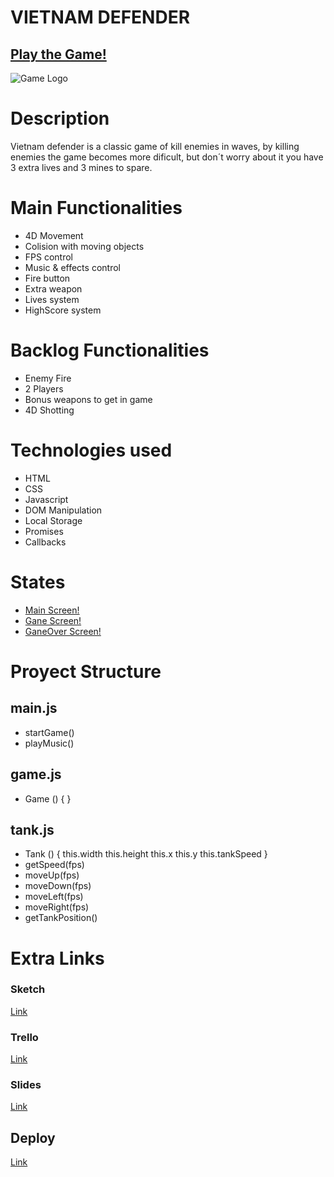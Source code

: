 # VIETNAM DEFENDER

## [Play the Game!](https://jairogcdev.github.io/vietnam-defender/)

![Game Logo](https://jairogcdev.github.io/vietnam-defender/images/logo.png)

# Description

Vietnam defender is a classic game of kill enemies in waves, by killing enemies the game becomes more dificult, but don´t worry about it you have 3 extra lives and 3 mines to spare.

# Main Functionalities

- 4D Movement
- Colision with moving objects
- FPS control
- Music & effects control
- Fire button
- Extra weapon
- Lives system
- HighScore system

# Backlog Functionalities

- Enemy Fire
- 2 Players
- Bonus weapons to get in game
- 4D Shotting

# Technologies used

- HTML
- CSS
- Javascript
- DOM Manipulation
- Local Storage
- Promises
- Callbacks

# States

- [Main Screen!](https://github.com/jairogcdev/vietnam-defender/tree/main/images/screens/main-screen.png)
- [Gane Screen!](https://github.com/jairogcdev/vietnam-defender/images/screens/game-screen.png)
- [GaneOver Screen!](https://github.com/jairogcdev/vietnam-defender/images/screens/gameover-screen.png)

# Proyect Structure

## main.js

- startGame()
- playMusic()

## game.js

- Game () {
  }

## tank.js

- Tank () {
  this.width
  this.height
  this.x
  this.y
  this.tankSpeed
  }
- getSpeed(fps)
- moveUp(fps)
- moveDown(fps)
- moveLeft(fps)
- moveRight(fps)
- getTankPosition()

# Extra Links

### Sketch

[Link](https://excalidraw.com/#json=dNasCRjQBR7-9r-HtaBms,AZRZpWscCyDzSyDoITFc7g)

### Trello

[Link](https://trello.com/b/QAzw0QHw/ironhack-game)

### Slides

[Link](https://docs.google.com/presentation/d/e/2PACX-1vSwm00hJFGfMpYVfF211m3zNG0WgGDhC8eUT5bR1pz2Gv-JOssgSXxtMZG_tUqZWhL8QvBFJRCnMibK/pub?start=false&loop=false&delayms=15000)

## Deploy

[Link](https://github.com/jairogcdev/vietnam-defender)
